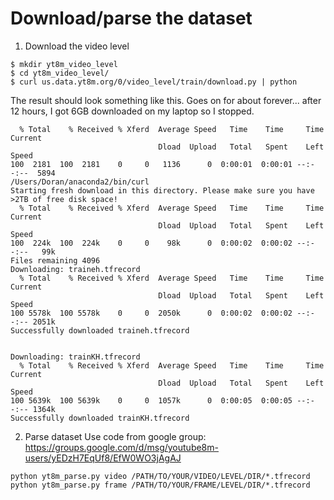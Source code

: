 # Download/parse the dataset
1. Download the video level

```
$ mkdir yt8m_video_level
$ cd yt8m_video_level/
$ curl us.data.yt8m.org/0/video_level/train/download.py | python
```
The result should look something like this. Goes on for about forever... after 12 hours, I got 6GB downloaded on my laptop so I stopped.

```
  % Total    % Received % Xferd  Average Speed   Time    Time     Time  Current
                                 Dload  Upload   Total   Spent    Left  Speed
100  2181  100  2181    0     0   1136      0  0:00:01  0:00:01 --:--:--  5894
/Users/Doran/anaconda2/bin/curl
Starting fresh download in this directory. Please make sure you have >2TB of free disk space!
  % Total    % Received % Xferd  Average Speed   Time    Time     Time  Current
                                 Dload  Upload   Total   Spent    Left  Speed
100  224k  100  224k    0     0    98k      0  0:00:02  0:00:02 --:--:--   99k
Files remaining 4096
Downloading: traineh.tfrecord
  % Total    % Received % Xferd  Average Speed   Time    Time     Time  Current
                                 Dload  Upload   Total   Spent    Left  Speed
100 5578k  100 5578k    0     0  2050k      0  0:00:02  0:00:02 --:--:-- 2051k
Successfully downloaded traineh.tfrecord


Downloading: trainKH.tfrecord
  % Total    % Received % Xferd  Average Speed   Time    Time     Time  Current
                                 Dload  Upload   Total   Spent    Left  Speed
100 5639k  100 5639k    0     0  1057k      0  0:00:05  0:00:05 --:--:-- 1364k
Successfully downloaded trainKH.tfrecord
```

2. Parse dataset
Use code from google group: https://groups.google.com/d/msg/youtube8m-users/yEDzH7EqUf8/EfW0WO3jAgAJ

```
python yt8m_parse.py video /PATH/TO/YOUR/VIDEO/LEVEL/DIR/*.tfrecord
python yt8m_parse.py frame /PATH/TO/YOUR/FRAME/LEVEL/DIR/*.tfrecord
```
